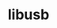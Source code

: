 ---
title: "libusb"
layout: cache
categories: [package, develop]
meta: {"compilers": ["apple-clang@16.0.0"], "num_specs": 7, "num_specs_by_stack": {"developer-tools-darwin": 7, "root": 7}, "oss": ["sequoia"], "platforms": ["darwin"], "stacks": ["developer-tools-darwin", "root"], "targets": ["aarch64"], "versions": ["1.0.27"]}
spec_details: [{"compiler": "apple-clang@16.0.0", "hash": "4nohrlrkitcm2huaicqzl44vrd5zk7p5", "os": "sequoia", "platform": "darwin", "size": "-", "stacks": ["developer-tools-darwin", "root"], "target": "aarch64", "variants": ["build_system=autotools"], "versions": ["1.0.27"]}, {"compiler": "apple-clang@16.0.0", "hash": "6xezu5ukgmh2ylesdodgjrnlqgaql53b", "os": "sequoia", "platform": "darwin", "size": "-", "stacks": ["developer-tools-darwin", "root"], "target": "aarch64", "variants": ["build_system=autotools"], "versions": ["1.0.27"]}, {"compiler": "apple-clang@16.0.0", "hash": "dfp3tcjilopxbo6r5iz5vqwycmpkqyif", "os": "sequoia", "platform": "darwin", "size": "-", "stacks": ["developer-tools-darwin", "root"], "target": "aarch64", "variants": ["build_system=autotools"], "versions": ["1.0.27"]}, {"compiler": "apple-clang@16.0.0", "hash": "n445o6g5ygvv6l5e36sak2ve53tj4yco", "os": "sequoia", "platform": "darwin", "size": "-", "stacks": ["developer-tools-darwin", "root"], "target": "aarch64", "variants": ["build_system=autotools"], "versions": ["1.0.27"]}, {"compiler": "apple-clang@16.0.0", "hash": "nc63f2cav6yf2lnus5lietu447wiykee", "os": "sequoia", "platform": "darwin", "size": "-", "stacks": ["developer-tools-darwin", "root"], "target": "aarch64", "variants": ["build_system=autotools"], "versions": ["1.0.27"]}, {"compiler": "apple-clang@16.0.0", "hash": "vym7kqufmk5f53o3jlvlabnlumu3igsd", "os": "sequoia", "platform": "darwin", "size": "-", "stacks": ["developer-tools-darwin", "root"], "target": "aarch64", "variants": ["build_system=autotools"], "versions": ["1.0.27"]}, {"compiler": "apple-clang@16.0.0", "hash": "xphbewckvh4fyrfhibhavcx5oef5oqrl", "os": "sequoia", "platform": "darwin", "size": "-", "stacks": ["developer-tools-darwin", "root"], "target": "aarch64", "variants": ["build_system=autotools"], "versions": ["1.0.27"]}]
---